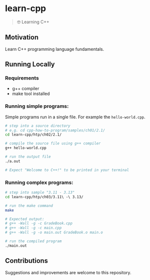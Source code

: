 # learn-cpp
> 🤓 Learning C++

## Motivation
Learn C++ programming language fundamentals.

## Running Locally
### Requirements
- g++ compiler
- make tool installed

### Running simple programs:
Simple programs run in a single file.
For example the `hello-world.cpp`.

```bash
# step into a source directory
# e.g. cd cpp-how-to-program/samples/ch01/2.1/
cd learn-cpp/htp/ch02/2.1/

# compile the source file using g++ compiler
g++ hello-world.cpp

# run the output file
./a.out

# Expect "Welcome to C++!" to be printed in your terminal
```

### Running complex programs:
```bash
# step into sample "3.11 - 3.13"
cd learn-cpp/htp/ch03/3.11\ -\ 3.13/

# run the make command
make

# Expected output:
# g++ -Wall -g -c GradeBook.cpp
# g++ -Wall -g -c main.cpp
# g++ -Wall -g -o main.out GradeBook.o main.o

# run the compiled program
./main.out
```

## Contributions
Suggestions and improvements are welcome to this repository.
